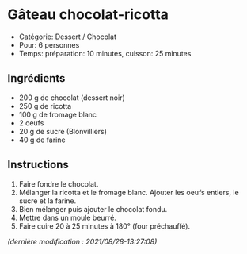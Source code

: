 # Gâteau chocolat-ricotta

* Catégorie: Dessert / Chocolat
* Pour: 6 personnes
* Temps: préparation: 10 minutes, cuisson: 25 minutes

## Ingrédients
* 200 g de chocolat (dessert noir)
* 250 g de ricotta
* 100 g de fromage blanc
* 2 oeufs
* 20 g de sucre (Blonvilliers)
* 40 g de farine

## Instructions
1. Faire fondre le chocolat.
1. Mélanger la ricotta et le fromage blanc. Ajouter les oeufs entiers, le sucre et la farine.
1. Bien mélanger puis ajouter le chocolat fondu.
1. Mettre dans un moule beurré.
1. Faire cuire 20 à 25 minutes à 180° (four préchauffé).

_(dernière modification : 2021/08/28-13:27:08)_
